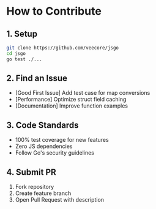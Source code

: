 # How to Contribute

## 1. Setup
```bash
git clone https://github.com/veecore/jsgo
cd jsgo
go test ./...
```

## 2. Find an Issue
- [Good First Issue] Add test case for map conversions
- [Performance] Optimize struct field caching
- [Documentation] Improve function examples

## 3. Code Standards
- 100% test coverage for new features
- Zero JS dependencies
- Follow Go's security guidelines

## 4. Submit PR
1. Fork repository
2. Create feature branch
3. Open Pull Request with description